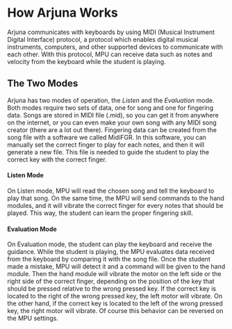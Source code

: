 How Arjuna Works
================

Arjuna communicates with keyboards by using MIDI (Musical Instrument Digital Interface) protocol, a protocol which enables digital musical instruments, computers, and other supported devices to communicate with each other. With this protocol, MPU can receive data such as notes and velocity from the keyboard while the student is playing.

## The Two Modes

Arjuna has two modes of operation, the *Listen* and the *Evaluation* mode. Both modes require two sets of data, one for song and one for fingering data. Songs are stored in MIDI file (.mid), so you can get it from anywhere on the internet, or you can even make your own song with any MIDI song creator (there are a lot out there). Fingering data can be created from the song file with a software we called MidiFGR. In this software, you can manually set the correct finger to play for each notes, and then it will generate a new file. This file is needed to guide the student to play the correct key with the correct finger.

#### Listen Mode

On Listen mode, MPU will read the chosen song and tell the keyboard to play that song. On the same time, the MPU will send commands to the hand modules, and it will vibrate the correct finger for every notes that should be played. This way, the student can learn the proper fingering skill.

#### Evaluation Mode

On Evaluation mode, the student can play the keyboard and receive the guidance. While the student is playing, the MPU evaluates data received from the keyboard by comparing it with the song file. Once the student made a mistake, MPU will detect it and a command will be given to the hand module. Then the hand module will vibrate the motor on the left side or the right side of the correct finger, depending on the position of the key that should be pressed relative to the wrong pressed key. If the correct key is located to the right of the wrong pressed key, the left motor will vibrate. On the other hand, if the correct key is located to the left of the wrong pressed key, the right motor will vibrate. Of course this behavior can be reversed on the MPU settings.
